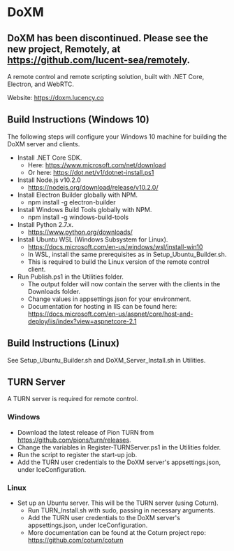 # DoXM
## DoXM has been discontinued.  Please see the new project, Remotely, at https://github.com/lucent-sea/remotely.
A remote control and remote scripting solution, built with .NET Core, Electron, and WebRTC.

Website: https://doxm.lucency.co

## Build Instructions (Windows 10)  
The following steps will configure your Windows 10 machine for building the DoXM server and clients.
* Install .NET Core SDK.
    * Here: https://www.microsoft.com/net/download
    * Or here: https://dot.net/v1/dotnet-install.ps1
* Install Node.js v10.2.0
    * https://nodejs.org/download/release/v10.2.0/
* Install Electron Builder globally with NPM.
    * npm install -g electron-builder
* Install Windows Build Tools globally with NPM.
    * npm install -g windows-build-tools
* Install Python 2.7.x.
    * https://www.python.org/downloads/ 
* Install Ubuntu WSL (Windows Subsystem for Linux).
    * https://docs.microsoft.com/en-us/windows/wsl/install-win10
    * In WSL, install the same prerequisites as in Setup_Ubuntu_Builder.sh.
    * This is required to build the Linux version of the remote control client.
* Run Publish.ps1 in the Utilities folder.
    * The output folder will now contain the server with the clients in the Downloads folder.
    * Change values in appsettings.json for your environment.
    * Documentation for hosting in IIS can be found here: https://docs.microsoft.com/en-us/aspnet/core/host-and-deploy/iis/index?view=aspnetcore-2.1

## Build Instructions (Linux)
See Setup_Ubuntu_Builder.sh and DoXM_Server_Install.sh in Utilities.

## TURN Server  
A TURN server is required for remote control.

### Windows
* Download the latest release of Pion TURN from https://github.com/pions/turn/releases.
* Change the variables in Register-TURNServer.ps1 in the Utilities folder.
* Run the script to register the start-up job.
* Add the TURN user credentials to the DoXM server's appsettings.json, under IceConfiguration.

### Linux
* Set up an Ubuntu server.  This will be the TURN server (using Coturn).
    * Run TURN_Install.sh with sudo, passing in necessary arguments.
    * Add the TURN user credentials to the DoXM server's appsettings.json, under IceConfiguration.
    * More documentation can be found at the Coturn project repo: https://github.com/coturn/coturn
